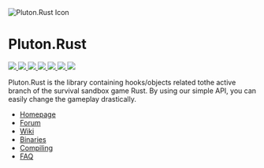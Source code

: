 <img src="http://i.imgur.com/2TAbpgI.png" alt="Pluton.Rust Icon">

# Pluton.Rust

<a href='https://jenkins.pluton.team/job/Pluton.Rust/'>
  <img src='http://jenkins.pluton.team/buildStatus/icon?job=Pluton.Rust'>
</a>
<a href='https://github.com/Notulp/Pluton/blob/master/LICENSE'>
  <img src='https://img.shields.io/github/license/notulp/pluton.svg'>
</a>
<a href='https://github.com/Notulp/Pluton.Rust/network'>
  <img src='https://img.shields.io/github/forks/notulp/Pluton.Rust.svg'>
</a>
<a href='https://github.com/Notulp/Pluton.Rust/stargazers'>
  <img src='https://img.shields.io/github/stars/notulp/Pluton.Rust.svg'>
</a>
<a href='https://github.com/Notulp/Pluton.Rust/issues'>
  <img src='https://img.shields.io/github/issues/notulp/Pluton.Rust.svg'>
</a>
<a href='https://gitter.im/Notulp/Pluton'>
  <img src='https://badges.gitter.im/Join%20Chat.svg'>
</a>
<a href='http://forum.pluton.team/chat/'>
  <img src='https://img.shields.io/badge/IRC-JOIN_CHAT-lightgrey.svg'>
</a>
  
Pluton.Rust is the library containing hooks/objects related tothe active branch of the survival sandbox game Rust. By using our simple API, you can easily change the gameplay drastically.

* [Homepage](http://pluton.team) 
* [Forum](http://forum.pluton.team)
* [Wiki](http://forum.pluton.team/wiki/index/)
* [Binaries](http://dl.pluton.team)
* [Compiling](http://forum.pluton.team/wiki/compiling/)
* [FAQ](http://forum.pluton.team/wiki/faq/)

